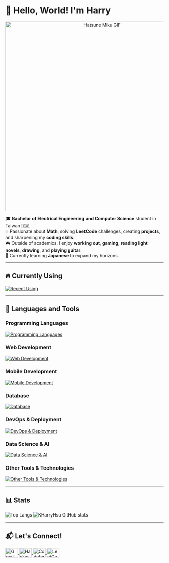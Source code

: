 # 👋 Hello, World! I'm Harry  

<p align="center">
  <img alt="Hatsune Miku GIF" width="600" src="https://github.com/user-attachments/assets/d0a078db-545a-45f3-978e-49492e712bcb" />
</p>


🎓 **Bachelor of Electrical Engineering and Computer Science** student in Taiwan 🇹🇼.  
💡 Passionate about **Math**, solving **LeetCode** challenges, creating **projects**, and sharpening my **coding skills**.  
🎮 Outside of academics, I enjoy **working out**, **gaming**, **reading light novels**, **drawing**, and **playing guitar**.  
🌱 Currently learning **Japanese** to expand my horizons.  

---

## 🔥 Currently Using
[![Recent Using](https://skillicons.dev/icons?i=python,unity,cs,r)](https://skillicons.dev)

---

## 🔧 Languages and Tools  

### Programming Languages  
[![Programming Languages](https://skillicons.dev/icons?i=c,cpp,cs,python,dart,java,javascript,r)](https://skillicons.dev)

### Web Development  
[![Web Development](https://skillicons.dev/icons?i=html,css,nodejs,express)](https://skillicons.dev)

### Mobile Development  
[![Mobile Development](https://skillicons.dev/icons?i=flutter)](https://skillicons.dev)

### Database
[![Database](https://skillicons.dev/icons?i=firebase)](https://skillicons.dev)

### DevOps & Deployment  
[![DevOps & Deployment](https://skillicons.dev/icons?i=docker,googlecloud)](https://skillicons.dev)

### Data Science & AI  
[![Data Science & AI](https://skillicons.dev/icons?i=scikitlearn,tensorflow,opencv,pytorch,anaconda)](https://skillicons.dev)

### Other Tools & Technologies
[![Other Tools & Technologies](https://skillicons.dev/icons?i=matlab,sketchup,arduino,blender,figma,unity)](https://skillicons.dev) 

---

## 📊 Stats
![Top Langs](https://github-readme-stats-beige-nine-57.vercel.app/api/top-langs/?username=kharryhsu&langs_count=8&layout=compact&theme=radical&count-private=true)
![KHarryHsu GitHub stats](https://github-readme-stats-beige-nine-57.vercel.app/api?username=kharryhsu&show_icons=true&count-private=true&theme=radical)

---

## 📬 Let's Connect!  
<p align="left">
  <a href="mailto:kharryhsu@gmail.com" target="blank">
    <img align="center" src="https://www.vectorlogo.zone/logos/gmail/gmail-icon.svg" alt="Gmail" height="30" width="40"/>  
  </a>  
  <a href="https://www.hackerrank.com/kharryhsu" target="_blank">
    <img align="center" src="https://raw.githubusercontent.com/rahuldkjain/github-profile-readme-generator/master/src/images/icons/Social/hackerrank.svg" alt="HackerRank" height="30" width="40"/>
  </a>  
  <a href="https://codeforces.com/profile/kharryhsu" target="_blank">
    <img align="center" src="https://raw.githubusercontent.com/rahuldkjain/github-profile-readme-generator/master/src/images/icons/Social/codeforces.svg" alt="Codeforces" height="30" width="40"/>
  </a>  
  <a href="https://www.leetcode.com/kharryhsu" target="_blank">
    <img align="center" src="https://raw.githubusercontent.com/rahuldkjain/github-profile-readme-generator/master/src/images/icons/Social/leet-code.svg" alt="LeetCode" height="30" width="40"/>
  </a>  
</p>
